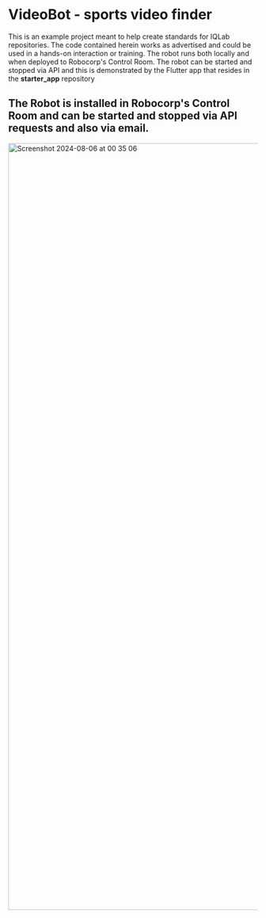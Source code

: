 # VideoBot - sports video finder

This is an example project meant to help create standards for IQLab repositories. The code contained herein works as advertised and could be used in a hands-on interaction or training. The robot runs both locally and when deployed to Robocorp's Control Room. The robot can be started and stopped via API and this is demonstrated by the Flutter app that resides in the **starter_app** repository

## The Robot is installed in Robocorp's Control Room and can be started and stopped via API requests and also via email.

<img width="1549" alt="Screenshot 2024-08-06 at 00 35 06" src="https://github.com/user-attachments/assets/84533672-196f-44ef-bafa-8dbeca590644">
